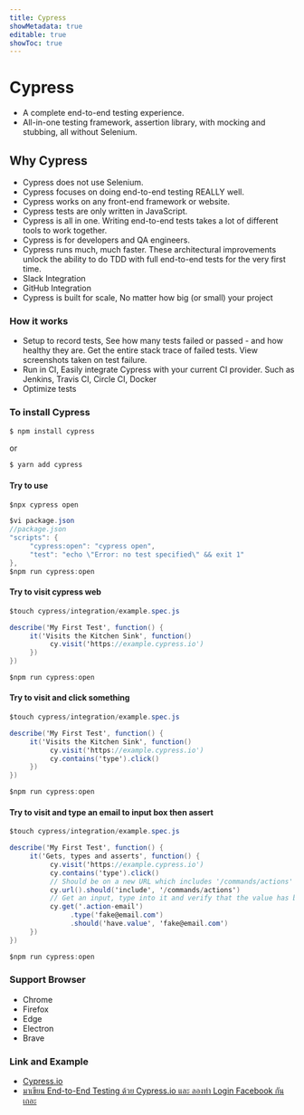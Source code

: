 ```yaml
---
title: Cypress
showMetadata: true
editable: true
showToc: true
---
```


# Cypress
- A complete end-to-end testing experience.
- All-in-one testing framework, assertion library, with mocking and stubbing, all without Selenium.

## Why Cypress
- Cypress does not use Selenium.
- Cypress focuses on doing end-to-end testing REALLY well.
- Cypress works on any front-end framework or website.
- Cypress tests are only written in JavaScript.
- Cypress is all in one. Writing end-to-end tests takes a lot of different tools to work together. 
- Cypress is for developers and QA engineers.
- Cypress runs much, much faster. These architectural improvements unlock the ability to do TDD with full end-to-end tests for the very first time.
- Slack Integration
- GitHub Integration
- Cypress is built for scale, No matter how big (or small) your project

### How it works
- Setup to record tests, See how many tests failed or passed - and how healthy they are. Get the entire stack trace of failed tests. View screenshots taken on test failure.
- Run in CI, Easily integrate Cypress with your current CI provider. Such as Jenkins, Travis CI, Circle CI, Docker
- Optimize tests

### To install Cypress

```cs
$ npm install cypress 
```
or
```cs
$ yarn add cypress
```

#### Try to use
```cs
$npx cypress open

$vi package.json
//package.json
"scripts": {
     "cypress:open": "cypress open",
     "test": "echo \"Error: no test specified\" && exit 1"
},
$npm run cypress:open
```

#### Try to visit cypress web
```cs
$touch cypress/integration/example.spec.js

describe('My First Test', function() {
     it('Visits the Kitchen Sink', function()
          cy.visit('https://example.cypress.io')
     })
})

$npm run cypress:open
```

#### Try to visit and click something
```cs
$touch cypress/integration/example.spec.js

describe('My First Test', function() {
     it('Visits the Kitchen Sink', function()
          cy.visit('https://example.cypress.io')
          cy.contains('type').click()
     })
})

$npm run cypress:open
```

#### Try to visit and type an email to input box then assert
```cs
$touch cypress/integration/example.spec.js

describe('My First Test', function() {   
     it('Gets, types and asserts', function() {    
          cy.visit('https://example.cypress.io')     
          cy.contains('type').click()      
          // Should be on a new URL which includes '/commands/actions'     
          cy.url().should('include', '/commands/actions')
          // Get an input, type into it and verify that the value has been updated
          cy.get('.action-email')       
               .type('fake@email.com')       
               .should('have.value', 'fake@email.com')   
     }) 
})

$npm run cypress:open
```

### Support Browser
- Chrome
- Firefox
- Edge
- Electron
- Brave

### Link and Example
- [Cypress.io](https://www.cypress.io/dashboard)
- [มาเขียน End-to-End Testing ด้วย Cypress.io และ ลองทำ Login Facebook กันเถอะ](https://medium.com/cypress-io-thailand/มาเขียน-end-to-end-testing-ด้วย-cypress-io-และ-ลองทำ-login-facebook-กันเถอะ-8eb0431ff96f)